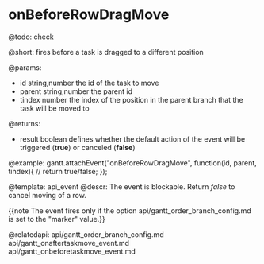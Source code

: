 onBeforeRowDragMove
=============

@todo:
	check 

@short:
	fires before a task is dragged to a different position

@params:
- id			string,number			the id of the task to move
- parent		string,number			the parent id
- tindex		number					the index of the position in the parent branch that the task will be moved to 


@returns:  
- result     boolean       defines whether the default action of the event will be triggered (<b>true</b>) or canceled (<b>false</b>) 

@example:
gantt.attachEvent("onBeforeRowDragMove", function(id, parent, tindex){
 	// return true/false;
});


@template:	api_event
@descr:
The event is blockable. Return *false* to cancel moving of a row.

{{note The event fires only if the option api/gantt_order_branch_config.md is set to the "marker" value.}}

@relatedapi:
api/gantt_order_branch_config.md
api/gantt_onaftertaskmove_event.md
api/gantt_onbeforetaskmove_event.md